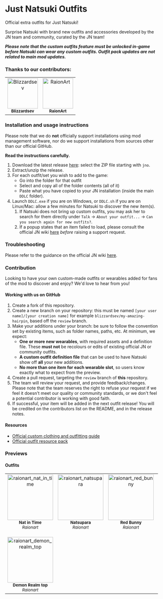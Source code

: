 # Just Natsuki Outfits

Official extra outfits for Just Natsuki!

Surprise Natsuki with brand new outfits and accessories developed by the JN team and community, curated by the JN team!

**_Please note that the custom outfits feature must be unlocked in-game before Natsuki can wear any custom outfits. Outfit pack updates are **not** related to main mod updates._**

### Thanks to our contributors:
<!-- readme: contributors -start -->
<table>
<tr>
    <td align="center">
        <a href="https://github.com/Blizzardsev">
            <img src="https://avatars.githubusercontent.com/u/57731669?v=4" width="100;" alt="Blizzardsev"/>
            <br />
            <sub><b>Blizzardsev</b></sub>
        </a>
    </td>
    <td align="center">
        <a href="https://github.com/RaionArt">
            <img src="https://avatars.githubusercontent.com/u/112613077?v=4" width="100;" alt="RaionArt"/>
            <br />
            <sub><b>RaionArt</b></sub>
        </a>
    </td></tr>
</table>
<!-- readme: contributors -end -->

### Installation and usage instructions

Please note that we do **not** officially support installations using mod management software, nor do we support installations from sources other than our official GitHub.

**Read the instructions carefully.**

1. Download the latest release [here](https://github.com/Just-Natsuki-Team/NatsukiModOutfits/releases): select the ZIP file starting with `jno`.
2. Extract/unzip the release.
3. For each outfit/set you wish to add to the game:
    - Go into the folder for that outfit
    - Select and copy all of the folder contents (all of it)
    - Paste what you have copied to your JN installation (inside the main `DDLC` folder).
4. Launch `DDLC.exe` if you are on Windows, or `DDLC.sh` if you are on Linux/Mac: allow a few minutes for Natsuki to discover the new item(s). 
    1. If Natsuki does not bring up custom outfits, you may ask her to search for them directly under `Talk` -> `About your outfit...` -> `Can you search again for new outfits?`.
    2. If a popup states that an item failed to load, please consult the official JN wiki [here](https://github.com/Just-Natsuki-Team/NatsukiModDev/wiki/06:-Custom-clothing-and-outfitting-guide-(Spoilers)) _before_ raising a support request.

### Troubleshooting

Please refer to the guidance on the official JN wiki [here](https://github.com/Just-Natsuki-Team/NatsukiModDev/wiki/06:-Custom-clothing-and-outfitting-guide-(Spoilers)).

### Contribution

Looking to have your own custom-made outfits or wearables added for fans of the mod to discover and enjoy? We'd love to hear from you!

#### Working with us on GitHub

1. Create a fork of this repository.
2. Create a new branch on your repository: this must be named `[your user name]/[your creation name]` for example `blizzardsev/my-amazing-hairpin`, based off the `review` branch.
3. Make your additions under your branch: be sure to follow the convention set by existing items, such as folder names, paths, etc. At minimum, we expect:
    - **One or more new wearables**, with required assets and a definition file. These **must not** be recolours or edits of existing official JN or community outfits.
    - **A custom outfit definition file** that can be used to have Natsuki show off **all** your new additions.
    - **No more than one item for each wearable slot**, so users know exactly what to expect from the preview.
3. Create a pull request, targeting the `review` branch of **this** repository.
4. The team will review your request, and provide feedback/changes. Please note that the team reserves the right to refuse your request if we feel it doesn't meet our quality or community standards, or we don't feel a potential contributor is working with good faith.
5. If successful, your item will be added in the next outfit release! You will be credited on the contributors list on the README, and in the release notes.

#### Resources

- [Official custom clothing and outfitting guide](https://github.com/Just-Natsuki-Team/NatsukiModDev/wiki/06:-Custom-clothing-and-outfitting-guide-(Spoilers))
- [Official outfit resource pack](https://github.com/Just-Natsuki-Team/NatsukiModDev/releases/download/v1.0.3/outfit_resource_pack_v1.0.3.zip)

### Previews

#### Outfits

<table>
    <tr>
        <!--Max 4 per row-->
        <td align="center" style="width: 150px; max-width: 150px; vertical-align: top">
            <img src="https://justnatsuki.club/img/outfit-previews/raionart_nat_in_time.png" style="width: 150px; max-width: 150px;" alt="raionart_nat_in_time"/>
            <br />
            <sub><b>Nat in Time</b></sub>
            <br>
            <sub><i>Raionart</i></sub>
        </td>
        <td align="center" style="width: 150px; max-width: 150px; vertical-align: top">
            <img src="https://justnatsuki.club/img/outfit-previews/raionart_natsupara.png" style="width: 150px; max-width: 150px;" alt="raionart_natsupara"/>
            <br />
            <sub><b>Natsupara</b></sub>
            <br>
            <sub><i>Raionart</i></sub>
        </td>
        <td align="center" style="width: 150px; max-width: 150px; vertical-align: top">
            <img src="https://justnatsuki.club/img/outfit-previews/raionart_red_bunny.png" style="width: 150px; max-width: 150px;" alt="raionart_red_bunny"/>
            <br />
            <sub><b>Red Bunny</b></sub>
            <br>
            <sub><i>Raionart</i></sub>
        </td>
        <td align="center" style="width: 150px; max-width: 150px; vertical-align: top">
            <img src="https://justnatsuki.club/img/outfit-previews/raionart_black_bunny.png" style="width: 150px; max-width: 150px;" alt="raionart_black_bunny"/>
            <br />
            <sub><b>Black Bunny</b></sub>
            <br>
            <sub><i>Raionart</i></sub>
        </td>
    </tr>
    <tr>
        <td align="center" style="width: 150px; max-width: 150px; vertical-align: top; padding-top:20px">
            <img src="https://justnatsuki.club/img/outfit-previews/raionart_demon_realm_top.png" style="width: 150px; max-width: 150px;" alt="raionart_demon_realm_top"/>
            <br />
            <sub><b>Demon Realm top</b></sub>
            <br>
            <sub><i>Raionart</i></sub>
        </td>
    </tr>
</table>
